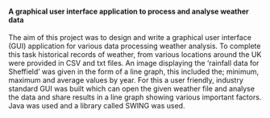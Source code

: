 #### A graphical user interface application to process and analyse weather data

The aim of this project was to design and write a graphical user interface (GUI) application for various data processing weather analysis. To complete this task historical records of weather, from various locations around the UK were provided in CSV and txt files. An image displaying the ‘rainfall data for Sheffield’ was given in the form of a line graph, this included the; minimum, maximum and average values by year. 
For this a user friendly, industry standard GUI was built which can open the given weather file and analyse the data and share results in a line graph showing various important factors. Java was used and a library called SWING was used.
